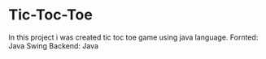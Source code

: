 # Tic-Toc-Toe
In this project i was created tic toc toe game using java language.
Fornted: Java Swing
Backend: Java
